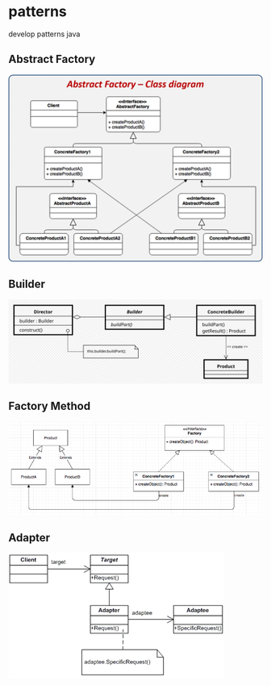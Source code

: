 # patterns
develop patterns java

## Abstract Factory

![abstract_factory.png](abstract_factory.png)

## Builder

![builder.png](builder.png)

## Factory Method

![factorymethod.png](factorymethod.png)

## Adapter
![adapter.png](adapter.png)